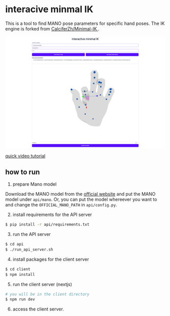 # interacive minmal IK

This is a tool to find MANO pose parameters for specific hand poses. The IK engine is forked from [CalciferZh/Minimal-IK
](https://github.com/CalciferZh/Minimal-IK).

![there are two text input boxes on the top labeled as API server address and the number of pose PCA. Next, there are two buttons to load default pose and find mano pose parameters. On its bottom, there is a text output for MANO pose parameters. There is a 3D hand pose editor on the center of the page. On the bottom of the page, there is a button to export the object file.](interactive-minimal-ik.png "interactive minimal IK")

[quick video tutorial](https://youtu.be/EojVdM7cloE)

## how to run

1. prepare Mano model

Download the MANO model from the [official website](https://mano.is.tue.mpg.de/) and put the MANO model under `api/mano`. Or, you can put the model whereever you want to and change the `OFFICIAL_MANO_PATH` in `api/config.py`.

2. install requirements for the API server

```sh
$ pip install -r api/requirements.txt
```

3. run the API server

```sh
$ cd api
$ ./run_api_server.sh
```

4. install packages for the client server
```sh
$ cd client
$ npm install
```

5. run the client server (nextjs)

```sh
# you will be in the client directory
$ npm run dev
```

6. access the client server.
